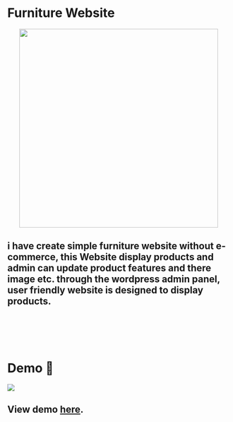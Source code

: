# Furniture Website  

<p align="center">
<img src="https://raw.githubusercontent.com/PhantomScript/asset-container/b26b0ebaaa13bec7fac796ee0b8296676df6ee0b/developer-portfolio/website.svg" alt="" width="450px"/>
</p>

## i have create simple furniture website without e-commerce, this Website display products and  admin can update product features and there image etc. through the wordpress admin panel, user friendly website is designed to display products.

<br />

<br /><br />

# Demo :movie_camera:
![](https://github.com/CoderAnnu/testy/blob/master/Home%20Page%20-%20Furniture%20-%20Google%20Chrome%202023-01-03%2013-11-32.gif?raw=true)
## View demo [here](https://github.com/CoderAnnu/testy/blob/master/Home%20Page%20-%20Furniture%20-%20Google%20Chrome%202023-01-03%2013-11-32.gif?raw=true).

<br />
